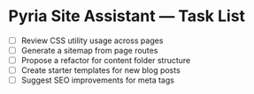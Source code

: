 # Pyria Site Assistant — Task List

- [ ] Review CSS utility usage across pages
- [ ] Generate a sitemap from page routes
- [ ] Propose a refactor for content folder structure
- [ ] Create starter templates for new blog posts
- [ ] Suggest SEO improvements for meta tags
